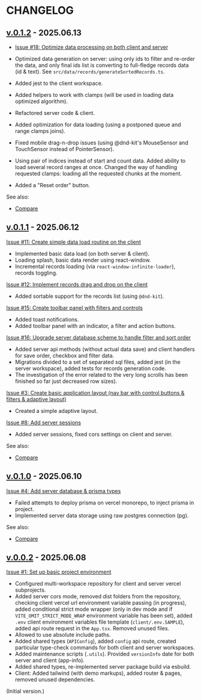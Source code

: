 <!--
 @since 2025.06.08
 @changed 2025.06.14, 05:34
-->

# CHANGELOG

## [v.0.1.2](https://github.com/lilliputten/takemycode-dynamic-list/releases/tag/v.0.1.2) - 2025.06.13

- [Issue #18: Optimize data processing on both client and server](https://github.com/lilliputten/takemycode-dynamic-list/issues/18)

- Optimized data generation on server: using only ids to filter and re-order the data, and only final ids list is converting to full-fledge records data (id & text). See `src/data/records/generateSortedRecords.ts`.
- Added jest to the client workspace.
- Added helpers to work with clamps (will be used in loading data optimized algorithm).
- Refactored server code & client.
- Added optimization for data loading (using a postponed queue and range clamps joins).
- Fixed mobile drag-n-drop issues (using @dnd-kit's MouseSensor and TouchSensor instead of PointerSensor).
- Using pair of indices instead of start and count data. Added ability to load several record ranges at once. Changed the way of handling requested clamps: loading all the requested chunks at the moment.
- Added a "Reset order" button.

See also:

- [Compare](https://github.com/lilliputten/takemycode-dynamic-list/compare/v.0.1.1...v.0.1.2)

## [v.0.1.1](https://github.com/lilliputten/takemycode-dynamic-list/releases/tag/v.0.1.1) - 2025.06.12

[Issue #11: Create simple data load routine on the client](https://github.com/lilliputten/takemycode-dynamic-list/issues/11)

- Implemented basic data load (on both server & client).
- Loading splash, basic data render using react-window.
- Incremental records loading (via `react-window-infinite-loader`), records toggling.

[Issue #12: Implement records drag and drop on the client](https://github.com/lilliputten/takemycode-dynamic-list/issues/12)

- Added sortable support for the records list (using `@dnd-kit`).

[Issue #15: Create toolbar panel with filters and controls](https://github.com/lilliputten/takemycode-dynamic-list/issues/15)

- Added toast notifications.
- Added toolbar panel with an indicator, a filter and action buttons.

[Issue #16: Upgrade server database scheme to handle filter and sort order](https://github.com/lilliputten/takemycode-dynamic-list/issues/16)

- Added server api methods (without actual data save) and client handlers for save order, checkbox and filter data.
- Migrations divided to a set of separated sql files, added jest (in the server workspace), added tests for records generation code.
- The investigation of the error related to the very long scrolls has been finished so far just decreased row sizes).

[Issue #3: Create basic application layout (nav bar with control buttons & filters & adaptive layout)](https://github.com/lilliputten/takemycode-dynamic-list/issues/3)

- Created a simple adaptive layout.

[Issue #8: Add server sessions](https://github.com/lilliputten/takemycode-dynamic-list/issues/8)

- Added server sessions, fixed cors settings on client and server.

See also:

- [Compare](https://github.com/lilliputten/takemycode-dynamic-list/compare/v.0.1.0...v.0.1.1)

## [v.0.1.0](https://github.com/lilliputten/takemycode-dynamic-list/releases/tag/v.0.1.0) - 2025.06.10

[Issue #4: Add server database & prisma types](https://github.com/lilliputten/takemycode-dynamic-list/issues/4)

- Failed attempts to deploy prisma on vercel monorepo, to inject prisma in project.
- Implemented server data storage using raw postgres connection (pg).

See also:

- [Compare](https://github.com/lilliputten/takemycode-dynamic-list/compare/v.0.0.2...v.0.1.0)

## [v.0.0.2](https://github.com/lilliputten/takemycode-dynamic-list/releases/tag/v.0.0.2) - 2025.06.08

[Issue #1: Set up basic project environment](https://github.com/lilliputten/takemycode-dynamic-list/issues/1)

- Configured multi-workspace repository for client and server vercel subprojects.
- Added server cors mode, removed dist folders from the repository, checking client vercel url environment variable passing (in progress), added conditional strict mode wrapper (only in dev mode and if `VITE_OMIT_STRICT_MODE_WRAP` environment variable has been set), added `.env` client environment variables file template (`client/.env.SAMPLE`), added api route request in the `App.tsx`. Removed unused files.
- Allowed to use absolute include paths.
- Added shared types (`APIConfig`), added `config` api route, created particular type-check commands for both client and server workspaces.
- Added maintenance scripts (`.utils`). Provided `versionInfo` date for both server and client (app-info).
- Added shared types, re-implemented server package build via esbuild.
- Client: Added tailwind (with demo markups), added router & pages, removed unused dependencies.

(Initial version.)